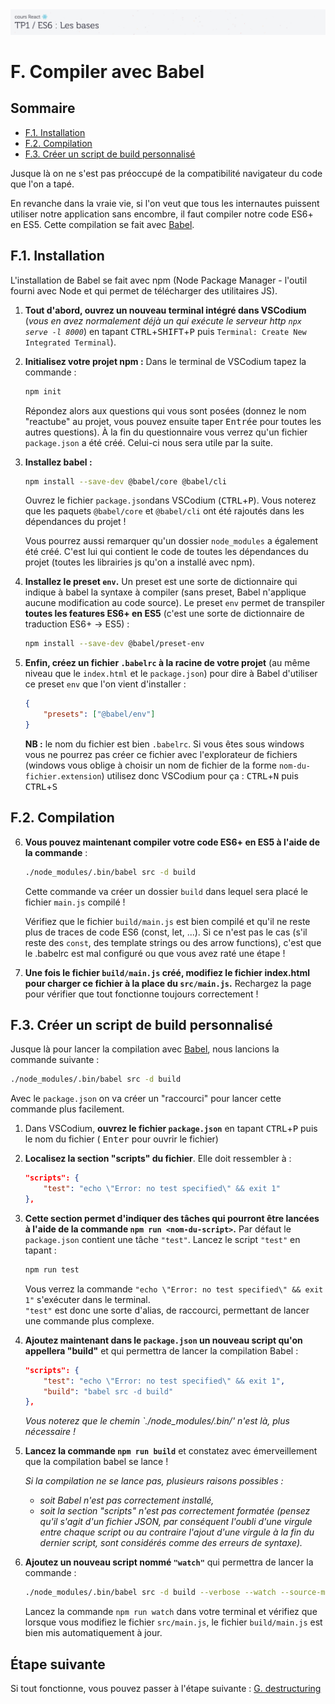 <img src="images/readme/header-small.jpg" >

# F. Compiler avec Babel <!-- omit in toc -->

## Sommaire <!-- omit in toc -->
- [F.1. Installation](#f1-installation)
- [F.2. Compilation](#f2-compilation)
- [F.3. Créer un script de build personnalisé](#f3-créer-un-script-de-build-personnalisé)

Jusque là on ne s'est pas préoccupé de la compatibilité navigateur du code que l'on a tapé.

En revanche dans la vraie vie, si l'on veut que tous les internautes puissent utiliser notre application sans encombre, il faut compiler notre code ES6+ en ES5. Cette compilation se fait avec [Babel](https://babeljs.io).

## F.1. Installation
L'installation de Babel se fait avec npm (Node Package Manager - l'outil fourni avec Node et qui permet de télécharger des utilitaires JS).

1. **Tout d'abord, ouvrez un nouveau terminal intégré dans VSCodium** (*vous en avez normalement déjà un qui exécute le serveur http `npx serve -l 8000`*) en tapant <kbd>CTRL</kbd>+<kbd>SHIFT</kbd>+<kbd>P</kbd> puis `Terminal: Create New Integrated Terminal`).

2. **Initialisez votre projet npm :** Dans le terminal de VSCodium tapez la commande :
	```bash
	npm init
	```
	Répondez alors aux questions qui vous sont posées (donnez le nom "reactube" au projet, vous pouvez ensuite taper <kbd>Entrée</kbd> pour toutes les autres questions). À la fin du questionnaire vous verrez qu'un fichier `package.json` a été créé. Celui-ci nous sera utile par la suite.

3. **Installez babel :**
	```bash
	npm install --save-dev @babel/core @babel/cli
	```
	Ouvrez le fichier `package.json`dans VSCodium (<kbd>CTRL</kbd>+<kbd>P</kbd>). Vous noterez que les paquets `@babel/core` et `@babel/cli` ont été rajoutés dans les dépendances du projet !

	Vous pourrez aussi remarquer qu'un dossier `node_modules` a également été créé. C'est lui qui contient le code de toutes les dépendances du projet (toutes les librairies js qu'on a installé avec npm).

4. **Installez le preset `env`.** Un preset est une sorte de dictionnaire qui indique à babel la syntaxe à compiler (sans preset, Babel n'applique aucune modification au code source). Le preset `env` permet de transpiler **toutes les features ES6+ en ES5** (c'est une sorte de dictionnaire de traduction ES6+ -> ES5) :
	```bash
	npm install --save-dev @babel/preset-env
	```
5. **Enfin, créez un fichier `.babelrc` à la racine de votre projet** (au même niveau que le `index.html` et le `package.json`) pour dire à Babel d'utiliser ce preset `env` que l'on vient d'installer :
	```json
	{
		"presets": ["@babel/env"]
	}
	```
	**NB :** le nom du fichier est bien `.babelrc`. Si vous êtes sous windows vous ne pourrez pas créer ce fichier avec l'explorateur de fichiers (windows vous oblige à choisir un nom de fichier de la forme `nom-du-fichier.extension`) utilisez donc VSCodium pour ça : <kbd>CTRL</kbd>+<kbd>N</kbd> puis <kbd>CTRL</kbd>+<kbd>S</kbd>

## F.2. Compilation
6. **Vous pouvez maintenant compiler votre code ES6+ en ES5 à l'aide de la commande** :
	```bash
	./node_modules/.bin/babel src -d build
	```
	Cette commande va créer un dossier `build` dans lequel sera placé le fichier `main.js` compilé !

	Vérifiez que le fichier `build/main.js` est bien compilé et qu'il ne reste plus de traces de code ES6 (const, let, ...). Si ce n'est pas le cas (s'il reste des `const`, des template strings ou des arrow functions), c'est que le .babelrc est mal configuré ou que vous avez raté une étape !

7. **Une fois le fichier `build/main.js` créé, modifiez le fichier index.html pour charger ce fichier à la place du `src/main.js`.** Rechargez la page pour vérifier que tout fonctionne toujours correctement !

## F.3. Créer un script de build personnalisé
Jusque là pour lancer la compilation avec [Babel](https://babeljs.io), nous lancions la commande suivante :

```bash
./node_modules/.bin/babel src -d build
```

Avec le `package.json` on va créer un "raccourci" pour lancer cette commande plus facilement.
1. Dans VSCodium, **ouvrez le fichier `package.json`** en tapant <kbd>CTRL</kbd>+<kbd>P</kbd> puis le nom du fichier ( <kbd>Enter</kbd> pour ouvrir le fichier)
2. **Localisez la section "scripts" du fichier**. Elle doit ressembler à :
	```json
	"scripts": {
		"test": "echo \"Error: no test specified\" && exit 1"
	},
	```
4. **Cette section permet d'indiquer des tâches qui pourront être lancées à l'aide de la commande `npm run <nom-du-script>`.** Par défaut le `package.json` contient une tâche `"test"`. Lancez le script `"test"` en tapant :
	```bash
	npm run test
	```
	Vous verrez la commande `"echo \"Error: no test specified\" && exit 1"` s'exécuter dans le terminal.<br>
	`"test"` est donc une sorte d'alias, de raccourci, permettant de lancer une commande plus complexe.
5. **Ajoutez maintenant dans le `package.json` un nouveau script qu'on appellera "build"** et qui permettra de lancer la compilation Babel :
	```json
	"scripts": {
		"test": "echo \"Error: no test specified\" && exit 1",
		"build": "babel src -d build"
	},
	```
	*Vous noterez que le chemin  `./node_modules/.bin/' n'est là, plus nécessaire !*
6. **Lancez la commande `npm run build`** et constatez avec émerveillement que la compilation babel se lance !

	*Si la compilation ne se lance pas, plusieurs raisons possibles :*
	- *soit Babel n'est pas correctement installé,*
	- *soit la section "scripts" n'est pas correctement formatée (pensez qu'il s'agit d'un fichier JSON, par conséquent l'oubli d'une virgule entre chaque script ou au contraire l'ajout d'une virgule à la fin du dernier script, sont considérés comme des erreurs de syntaxe).*
7. **Ajoutez un nouveau script nommé `"watch"`** qui permettra de lancer la commande :
	```bash
	./node_modules/.bin/babel src -d build --verbose --watch --source-maps
	```
	Lancez la commande `npm run watch` dans votre terminal et vérifiez que lorsque vous modifiez le fichier `src/main.js`, le fichier `build/main.js` est bien mis automatiquement à jour.

## Étape suivante <!-- omit in toc -->
Si tout fonctionne, vous pouvez passer à l'étape suivante : [G. destructuring](./G-destructuring.md)